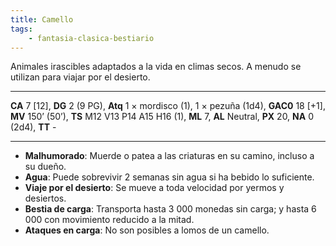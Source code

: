 ```yaml
---
title: Camello
tags:
    - fantasia-clasica-bestiario
---
```

Animales irascibles adaptados a la vida en climas secos. A menudo se utilizan para viajar por el desierto.
___
**CA** 7 [12], **DG** 2 (9 PG), **Atq** 1 × mordisco (1), 1 × pezuña (1d4), **GAC0** 18 [+1], **MV** 150’ (50’), **TS** M12 V13 P14 A15 H16 (1), **ML** 7, **AL** Neutral, **PX** 20, **NA** 0 (2d4), **TT** -
___

- **Malhumorado**: Muerde o patea a las criaturas en su camino, incluso a su dueño.
- **Agua**: Puede sobrevivir 2 semanas sin agua si ha bebido lo suficiente.
- **Viaje por el desierto**: Se mueve a toda velocidad por yermos y desiertos.
- **Bestia de carga**: Transporta hasta 3 000 monedas sin carga; y hasta 6 000 con movimiento reducido a la mitad.
- **Ataques en carga**: No son posibles a lomos de un camello.

